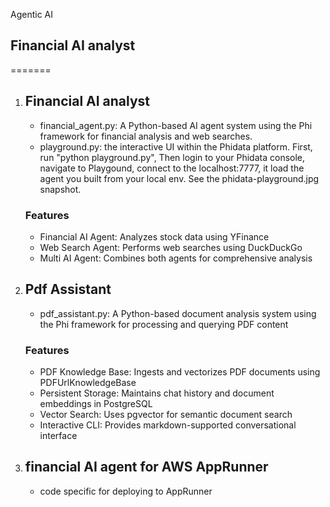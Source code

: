 Agentic AI

## Financial AI analyst
=======
1.  ## Financial AI analyst
    - financial_agent.py: A Python-based AI agent system using the Phi framework   for financial analysis and web searches.
    - playground.py: the interactive UI within the Phidata platform.  First, run "python playground.py", Then login to your Phidata console, navigate to Playgound, connect to the localhost:7777, it load the agent you built from your local env.  See the phidata-playground.jpg snapshot.

    ### Features
    - Financial AI Agent: Analyzes stock data using YFinance
    - Web Search Agent: Performs web searches using DuckDuckGo
    - Multi AI Agent: Combines both agents for comprehensive analysis

2.  ## Pdf Assistant
    - pdf_assistant.py:  A Python-based document analysis system using the Phi framework for processing and querying PDF content
  
    ### Features
    - PDF Knowledge Base: Ingests and vectorizes PDF documents using PDFUrlKnowledgeBase
    - Persistent Storage: Maintains chat history and document embeddings in PostgreSQL
    - Vector Search: Uses pgvector for semantic document search
    - Interactive CLI: Provides markdown-supported conversational interface

3.  ## financial AI agent for AWS AppRunner
    - code specific for deploying to AppRunner
